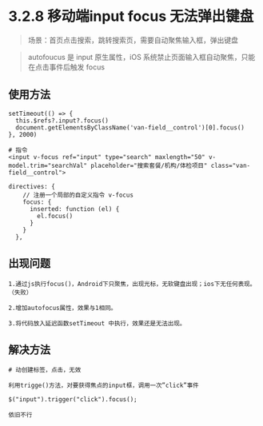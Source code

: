 # 3.2.8 移动端input focus 无法弹出键盘

>场景：首页点击搜索，跳转搜索页，需要自动聚焦输入框，弹出键盘

>autofoucus 是 input 原生属性，iOS 系统禁止页面输入框自动聚焦，只能在点击事件后触发 focus

## 使用方法

```
setTimeout(() => {
  this.$refs?.input?.focus()
  document.getElementsByClassName('van-field__control')[0].focus()
}, 2000)

# 指令
<input v-focus ref="input" type="search" maxlength="50" v-model.trim="searchVal" placeholder="搜索套餐/机构/体检项目" class="van-field__control">
               
directives: {
    // 注册一个局部的自定义指令 v-focus
    focus: {
      inserted: function (el) {
        el.focus()
      }
    }
  },
```

## 出现问题

```
1.通过js执行focus()，Android下只聚焦，出现光标，无软键盘出现；ios下无任何表现。（失败）

2.增加autofocus属性，效果与1相同。

3.将代码放入延迟函数setTimeout 中执行，效果还是无法出现。
```


## 解决方法

```
# 动创建标签，点击，无效

利用trigge()方法，对要获得焦点的input框，调用一次”click”事件

$("input").trigger("click").focus();

依旧不行
```
